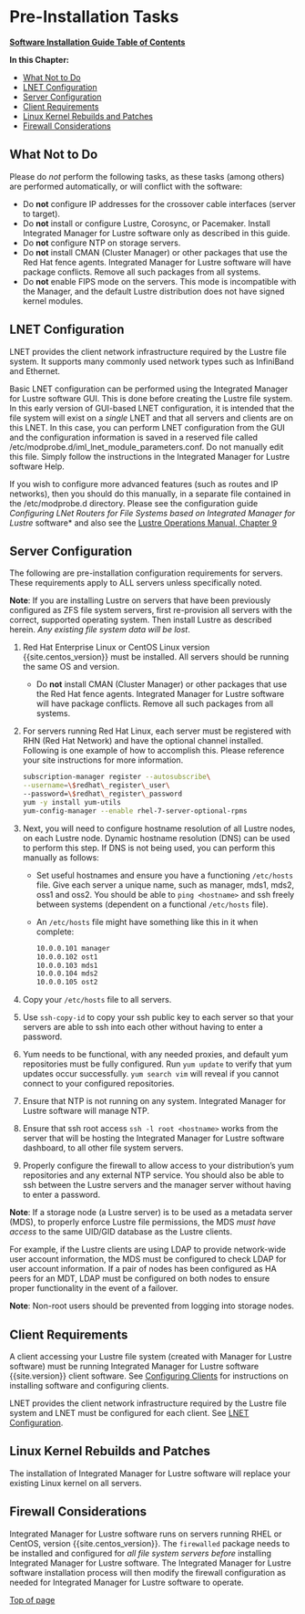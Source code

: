 # <a name="1.0"></a>Pre-Installation Tasks

[**Software Installation Guide Table of Contents**](ig_TOC.md)

**In this Chapter:**

* [What Not to Do](#what-not-to-do)
* [LNET Configuration](#lnet-configuration)
* [Server Configuration](#server-configuration)
* [Client Requirements](#client-requirements)
* [Linux Kernel Rebuilds and Patches](#linux-kernel-rebuilds-and-patches)
* [Firewall Considerations](#firewall-considerations)

## What Not to Do

Please do _not_ perform the following tasks, as these tasks (among
others) are performed automatically, or will conflict with the software:

* Do **not** configure IP addresses for the crossover cable interfaces (server to target).
* Do **not** install or configure Lustre, Corosync, or Pacemaker. Install Integrated Manager for Lustre software only as described in this guide.
* Do **not** configure NTP on storage servers.
* Do **not** install CMAN (Cluster Manager) or other packages that use the Red Hat fence agents. Integrated Manager for Lustre software will have package conflicts. Remove all such packages from all systems.
* Do **not** enable FIPS mode on the servers.  This mode is incompatible with the Manager, and the default Lustre distribution does not have signed kernel modules.

## LNET Configuration

LNET provides the client network infrastructure required by the Lustre
file system. It supports many commonly used network types such as
InfiniBand and Ethernet.

Basic LNET configuration can be performed using the Integrated Manager for Lustre software GUI.
This is done before creating the Lustre file system. In
this early version of GUI-based LNET configuration, it is intended that
the file system will exist on a _single_ LNET and that all servers and
clients are on this LNET. In this case, you can perform LNET
configuration from the GUI and the configuration information is saved in
a reserved file called
/etc/modprobe.d/iml_lnet_module_parameters.conf. Do not manually edit
this file. Simply follow the instructions in the Integrated Manager for Lustre software Help.

If you wish to configure more advanced features (such as routes and IP
networks), then you should do this manually, in a separate file
contained in the /etc/modprobe.d directory. Please see the configuration
guide _Configuring LNet Routers for File Systems based on Integrated Manager for Lustre_ software*
and also see the [Lustre Operations Manual, Chapter 9](http://doc.lustre.org/lustre_manual.xhtml#configuringlnet)

## Server Configuration

The following are pre-installation configuration requirements for
servers. These requirements apply to ALL servers unless specifically
noted.

**Note**: If you are installing Lustre on servers that have been
previously configured as ZFS file system servers, first re-provision all
servers with the correct, supported operating system. Then install
Lustre as described herein. _Any existing file system data will be
lost_.

1. Red Hat Enterprise Linux or CentOS Linux version {{site.centos_version}} must be
    installed. All servers should be running the same OS and version.

    * Do **not** install CMAN (Cluster Manager) or other packages that use
      the Red Hat fence agents. Integrated Manager for Lustre software will
      have package conflicts. Remove all such packages from all systems.

1. For servers running Red Hat Linux, each server must be registered
    with RHN (Red Hat Network) and have the optional channel installed.
    Following is one example of how to accomplish this. Please reference
    your site instructions for more information.

    ```bash
    subscription-manager register --autosubscribe\
    --username=\$redhat\_register\_user\
    --password=\$redhat\_register\_password
    yum -y install yum-utils
    yum-config-manager --enable rhel-7-server-optional-rpms
    ```

1. Next, you will need to configure hostname resolution of all Lustre
    nodes, on each Lustre node. Dynamic hostname resolution (DNS) can be
    used to perform this step. If DNS is not being used, you can perform
    this manually as follows:

    * Set useful hostnames and ensure you have a functioning `/etc/hosts`
    file. Give each server a unique name, such as manager, mds1, mds2,
    oss1 and oss2. You should be able to `ping <hostname>` and ssh
    freely between systems (dependent on a functional `/etc/hosts` file).

    * An `/etc/hosts` file might have something like this in it when
    complete:

      ```bash
      10.0.0.101 manager
      10.0.0.102 ost1
      10.0.0.103 mds1
      10.0.0.104 mds2
      10.0.0.105 ost2
      ```

1. Copy your `/etc/hosts` file to all servers.

1. Use `ssh-copy-id` to copy your ssh public key to each server so that
    your servers are able to ssh into each other without having to enter
    a password.

1. Yum needs to be functional, with any needed proxies, and default yum
    repositories must be fully configured. Run `yum update` to verify that
    yum updates occur successfully. `yum search vim` will reveal if you
    cannot connect to your configured repositories.

1. Ensure that NTP is not running on any system. Integrated Manager for Lustre software
    will manage NTP.

1. Ensure that ssh root access `ssh -l root <hostname>` works
    from the server that will be hosting the Integrated Manager for Lustre software
    dashboard, to all other file system servers.

1. Properly configure the firewall to allow access to your
    distribution’s yum repositories and any external NTP service. You
    should also be able to ssh between the Lustre servers and the
    manager server without having to enter a password.

**Note**: If a storage node (a Lustre server) is to be used as a metadata
server (MDS), to properly enforce Lustre file permissions, the MDS _must have access_ to the same UID/GID database as the Lustre clients.

For example, if the Lustre clients are using LDAP to provide network-wide user account information, the MDS must be configured to check LDAP for user account information.
If a pair of nodes has been configured as HA peers for an MDT, LDAP must be
configured on both nodes to ensure proper functionality in the event of
a failover.

**Note**: Non-root users should be prevented from logging into storage
nodes.

## Client Requirements

A client accessing your Lustre file system (created with Manager
for Lustre software) must be running Integrated Manager for Lustre software {{site.version}}
client software. See [Configuring Clients](ig_ch_07_configure_clients.md) for
instructions on installing software and configuring clients.

LNET provides the client network infrastructure required by the Lustre
file system and LNET must be configured for each client. See [LNET
Configuration](#lnet-configuration).

## Linux Kernel Rebuilds and Patches

The installation of Integrated Manager for Lustre software will replace your
existing Linux kernel on all servers.

## Firewall Considerations

Integrated Manager for Lustre software runs on
servers running RHEL or CentOS, version {{site.centos_version}}. The `firewalled` package
needs to be installed and configured for *all file system servers
before* installing Integrated Manager for Lustre software. The Integrated Manager for
Lustre software installation process will then modify the firewall
configuration as needed for Integrated Manager for Lustre software to operate.

[Top of page](#1.0)
